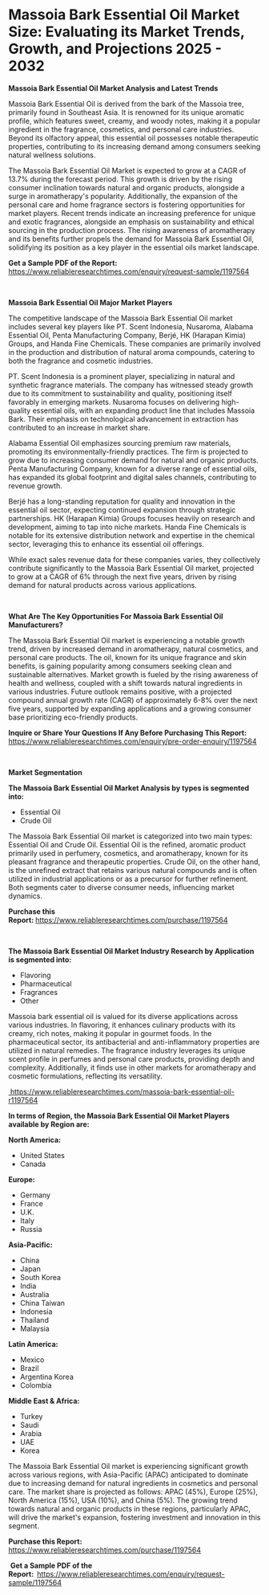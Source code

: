 <p><h1>Massoia Bark Essential Oil Market Size: Evaluating its Market Trends, Growth, and Projections 2025 - 2032</h1></p><p><strong>Massoia Bark Essential Oil Market Analysis and Latest Trends</strong></p>
<p><p>Massoia Bark Essential Oil is derived from the bark of the Massoia tree, primarily found in Southeast Asia. It is renowned for its unique aromatic profile, which features sweet, creamy, and woody notes, making it a popular ingredient in the fragrance, cosmetics, and personal care industries. Beyond its olfactory appeal, this essential oil possesses notable therapeutic properties, contributing to its increasing demand among consumers seeking natural wellness solutions.</p><p>The Massoia Bark Essential Oil Market is expected to grow at a CAGR of 13.7% during the forecast period. This growth is driven by the rising consumer inclination towards natural and organic products, alongside a surge in aromatherapy's popularity. Additionally, the expansion of the personal care and home fragrance sectors is fostering opportunities for market players. Recent trends indicate an increasing preference for unique and exotic fragrances, alongside an emphasis on sustainability and ethical sourcing in the production process. The rising awareness of aromatherapy and its benefits further propels the demand for Massoia Bark Essential Oil, solidifying its position as a key player in the essential oils market landscape.</p></p>
<p><strong>Get a Sample PDF of the Report:&nbsp;</strong> <a href="https://www.reliableresearchtimes.com/enquiry/request-sample/1197564?utm_campaign=3386&utm_medium=2&utm_source=Github&utm_content=ia&utm_term=16042025&utm_id=massoia-bark-essential-oil">https://www.reliableresearchtimes.com/enquiry/request-sample/1197564</a></p>
<p>&nbsp;</p>
<p><strong>Massoia Bark Essential Oil Major Market Players</strong></p>
<p><p>The competitive landscape of the Massoia Bark Essential Oil market includes several key players like PT. Scent Indonesia, Nusaroma, Alabama Essential Oil, Penta Manufacturing Company, Berjé, HK (Harapan Kimia) Groups, and Handa Fine Chemicals. These companies are primarily involved in the production and distribution of natural aroma compounds, catering to both the fragrance and cosmetic industries.</p><p>PT. Scent Indonesia is a prominent player, specializing in natural and synthetic fragrance materials. The company has witnessed steady growth due to its commitment to sustainability and quality, positioning itself favorably in emerging markets. Nusaroma focuses on delivering high-quality essential oils, with an expanding product line that includes Massoia Bark. Their emphasis on technological advancement in extraction has contributed to an increase in market share.</p><p>Alabama Essential Oil emphasizes sourcing premium raw materials, promoting its environmentally-friendly practices. The firm is projected to grow due to increasing consumer demand for natural and organic products. Penta Manufacturing Company, known for a diverse range of essential oils, has expanded its global footprint and digital sales channels, contributing to revenue growth.</p><p>Berjé has a long-standing reputation for quality and innovation in the essential oil sector, expecting continued expansion through strategic partnerships. HK (Harapan Kimia) Groups focuses heavily on research and development, aiming to tap into niche markets. Handa Fine Chemicals is notable for its extensive distribution network and expertise in the chemical sector, leveraging this to enhance its essential oil offerings.</p><p>While exact sales revenue data for these companies varies, they collectively contribute significantly to the Massoia Bark Essential Oil market, projected to grow at a CAGR of 6% through the next five years, driven by rising demand for natural products across various applications.</p></p>
<p>&nbsp;</p>
<p><strong>What Are The Key Opportunities For Massoia Bark Essential Oil Manufacturers?</strong></p>
<p><p>The Massoia Bark Essential Oil market is experiencing a notable growth trend, driven by increased demand in aromatherapy, natural cosmetics, and personal care products. The oil, known for its unique fragrance and skin benefits, is gaining popularity among consumers seeking clean and sustainable alternatives. Market growth is fueled by the rising awareness of health and wellness, coupled with a shift towards natural ingredients in various industries. Future outlook remains positive, with a projected compound annual growth rate (CAGR) of approximately 6-8% over the next five years, supported by expanding applications and a growing consumer base prioritizing eco-friendly products.</p></p>
<p><strong>Inquire or Share Your Questions If Any Before Purchasing This Report:</strong> <a href="https://www.reliableresearchtimes.com/enquiry/pre-order-enquiry/1197564?utm_campaign=3386&utm_medium=2&utm_source=Github&utm_content=ia&utm_term=16042025&utm_id=massoia-bark-essential-oil">https://www.reliableresearchtimes.com/enquiry/pre-order-enquiry/1197564</a></p>
<p>&nbsp;</p>
<p><strong>Market Segmentation</strong></p>
<p><strong>The Massoia Bark Essential Oil Market Analysis by types is segmented into:</strong></p>
<p><ul><li>Essential Oil</li><li>Crude Oil</li></ul></p>
<p><p>The Massoia Bark Essential Oil market is categorized into two main types: Essential Oil and Crude Oil. Essential Oil is the refined, aromatic product primarily used in perfumery, cosmetics, and aromatherapy, known for its pleasant fragrance and therapeutic properties. Crude Oil, on the other hand, is the unrefined extract that retains various natural compounds and is often utilized in industrial applications or as a precursor for further refinement. Both segments cater to diverse consumer needs, influencing market dynamics.</p></p>
<p><strong>Purchase this Report:&nbsp;</strong><a href="https://www.reliableresearchtimes.com/purchase/1197564?utm_campaign=3386&utm_medium=2&utm_source=Github&utm_content=ia&utm_term=16042025&utm_id=massoia-bark-essential-oil">https://www.reliableresearchtimes.com/purchase/1197564</a></p>
<p>&nbsp;</p>
<p><strong>The Massoia Bark Essential Oil Market Industry Research by Application is segmented into:</strong></p>
<p><ul><li>Flavoring</li><li>Pharmaceutical</li><li>Fragrances</li><li>Other</li></ul></p>
<p><p>Massoia bark essential oil is valued for its diverse applications across various industries. In flavoring, it enhances culinary products with its creamy, rich notes, making it popular in gourmet foods. In the pharmaceutical sector, its antibacterial and anti-inflammatory properties are utilized in natural remedies. The fragrance industry leverages its unique scent profile in perfumes and personal care products, providing depth and complexity. Additionally, it finds use in other markets for aromatherapy and cosmetic formulations, reflecting its versatility.</p></p>
<p><a href="https://www.reliableresearchtimes.com/massoia-bark-essential-oil-r1197564?utm_campaign=3386&utm_medium=2&utm_source=Github&utm_content=ia&utm_term=16042025&utm_id=massoia-bark-essential-oil">&nbsp;https://www.reliableresearchtimes.com/massoia-bark-essential-oil-r1197564</a></p>
<p><strong>In terms of Region, the Massoia Bark Essential Oil Market Players available by Region are:</strong></p>
<p>
    <p> <strong> North America: </strong>
        <ul>
            <li>United States</li>
            <li>Canada</li>
        </ul>
        </p> 
    <p> <strong> Europe: </strong>
        <ul>
            <li>Germany</li>
            <li>France</li>
            <li>U.K.</li>
            <li>Italy</li>
            <li>Russia</li>
        </ul>
        </p> 
    <p> <strong> Asia-Pacific: </strong>
        <ul>
            <li>China</li>
            <li>Japan</li>
            <li>South Korea</li>
            <li>India</li>
            <li>Australia</li>
            <li>China Taiwan</li>
            <li>Indonesia</li>
            <li>Thailand</li>
            <li>Malaysia</li>
        </ul>
        </p> 
    <p> <strong> Latin America: </strong>
        <ul>
            <li>Mexico</li>
            <li>Brazil</li>
            <li>Argentina Korea</li>
            <li>Colombia</li>
        </ul>
        </p> 
    <p> <strong> Middle East & Africa: </strong>
        <ul>
            <li>Turkey</li>
            <li>Saudi</li>
            <li>Arabia</li>
            <li>UAE</li>
            <li>Korea</li>
        </ul>
    </p>
    </p>
<p><p>The Massoia Bark Essential Oil market is experiencing significant growth across various regions, with Asia-Pacific (APAC) anticipated to dominate due to increasing demand for natural ingredients in cosmetics and personal care. The market share is projected as follows: APAC (45%), Europe (25%), North America (15%), USA (10%), and China (5%). The growing trend towards natural and organic products in these regions, particularly APAC, will drive the market's expansion, fostering investment and innovation in this segment.</p></p>
<p><strong>Purchase this Report: </strong><a href="https://www.reliableresearchtimes.com/purchase/1197564?utm_campaign=3386&utm_medium=2&utm_source=Github&utm_content=ia&utm_term=16042025&utm_id=massoia-bark-essential-oil">https://www.reliableresearchtimes.com/purchase/1197564</a></p>
<p>&nbsp;<strong>Get a Sample PDF of the Report:&nbsp;&nbsp;</strong><a href="https://www.reliableresearchtimes.com/enquiry/request-sample/1197564?utm_campaign=3386&utm_medium=2&utm_source=Github&utm_content=ia&utm_term=16042025&utm_id=massoia-bark-essential-oil">https://www.reliableresearchtimes.com/enquiry/request-sample/1197564</a></p>
<p><strong></strong></p>
<p><p></p><p></p><p></p></p>
